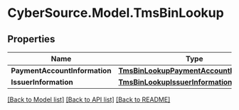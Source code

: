 # CyberSource.Model.TmsBinLookup
## Properties

Name | Type | Description | Notes
------------ | ------------- | ------------- | -------------
**PaymentAccountInformation** | [**TmsBinLookupPaymentAccountInformation**](TmsBinLookupPaymentAccountInformation.md) |  | [optional] 
**IssuerInformation** | [**TmsBinLookupIssuerInformation**](TmsBinLookupIssuerInformation.md) |  | [optional] 

[[Back to Model list]](../README.md#documentation-for-models) [[Back to API list]](../README.md#documentation-for-api-endpoints) [[Back to README]](../README.md)

